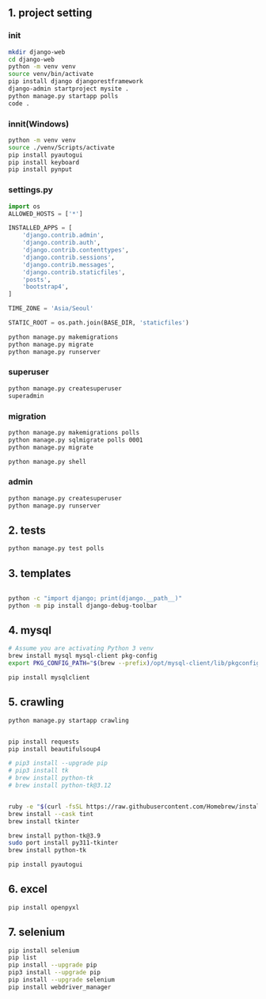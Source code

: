 ## 1. project setting

### init

```bash
mkdir django-web
cd django-web
python -m venv venv
source venv/bin/activate
pip install django djangorestframework
django-admin startproject mysite .
python manage.py startapp polls
code .
```

### innit(Windows)

```bash
python -m venv venv
source ./venv/Scripts/activate
pip install pyautogui
pip install keyboard
pip install pynput
```

### settings.py

```py
import os
ALLOWED_HOSTS = ['*']

INSTALLED_APPS = [
    'django.contrib.admin',
    'django.contrib.auth',
    'django.contrib.contenttypes',
    'django.contrib.sessions',
    'django.contrib.messages',
    'django.contrib.staticfiles',
    'posts',
    'bootstrap4',
]

TIME_ZONE = 'Asia/Seoul'

STATIC_ROOT = os.path.join(BASE_DIR, 'staticfiles')
```

```bash
python manage.py makemigrations
python manage.py migrate
python manage.py runserver
```

### superuser

```bash
python manage.py createsuperuser
superadmin
```

### migration

```bash
python manage.py makemigrations polls
python manage.py sqlmigrate polls 0001
python manage.py migrate

python manage.py shell
```

### admin

```bash
python manage.py createsuperuser
python manage.py runserver
```

## 2. tests

```bash
python manage.py test polls
```

## 3. templates

```bash

python -c "import django; print(django.__path__)"
python -m pip install django-debug-toolbar
```

## 4. mysql

```bash
# Assume you are activating Python 3 venv
brew install mysql mysql-client pkg-config
export PKG_CONFIG_PATH="$(brew --prefix)/opt/mysql-client/lib/pkgconfig"

pip install mysqlclient
```

## 5. crawling

```bash
python manage.py startapp crawling


pip install requests
pip install beautifulsoup4

# pip3 install --upgrade pip
# pip3 install tk
# brew install python-tk
# brew install python-tk@3.12


ruby -e "$(curl -fsSL https://raw.githubusercontent.com/Homebrew/install/master/install)"
brew install --cask tint
brew install tkinter

brew install python-tk@3.9
sudo port install py311-tkinter
brew install python-tk

pip install pyautogui
```

## 6. excel

```bash
pip install openpyxl
```

## 7. selenium

```bash
pip install selenium
pip list
pip install --upgrade pip
pip3 install --upgrade pip
pip install --upgrade selenium
pip install webdriver_manager
```
